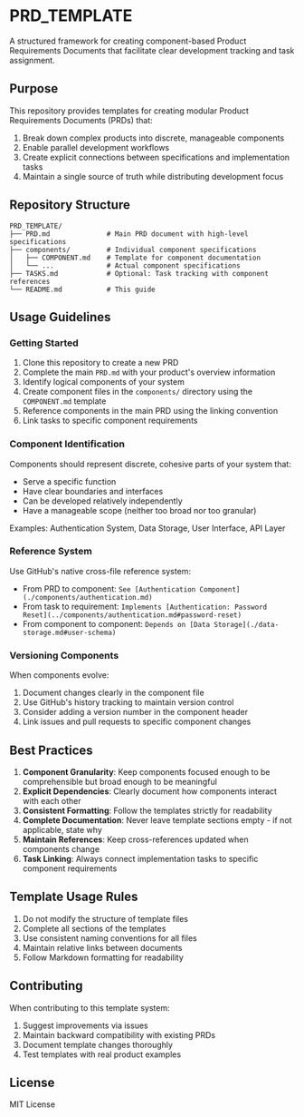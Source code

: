 # PRD_TEMPLATE

A structured framework for creating component-based Product Requirements Documents that facilitate clear development tracking and task assignment.

## Purpose

This repository provides templates for creating modular Product Requirements Documents (PRDs) that:

1. Break down complex products into discrete, manageable components
2. Enable parallel development workflows
3. Create explicit connections between specifications and implementation tasks
4. Maintain a single source of truth while distributing development focus

## Repository Structure

```
PRD_TEMPLATE/
├── PRD.md              # Main PRD document with high-level specifications
├── components/         # Individual component specifications
│   ├── COMPONENT.md    # Template for component documentation
│   └── ...             # Actual component specifications
├── TASKS.md            # Optional: Task tracking with component references
└── README.md           # This guide
```

## Usage Guidelines

### Getting Started

1. Clone this repository to create a new PRD
2. Complete the main `PRD.md` with your product's overview information
3. Identify logical components of your system
4. Create component files in the `components/` directory using the `COMPONENT.md` template
5. Reference components in the main PRD using the linking convention
6. Link tasks to specific component requirements

### Component Identification

Components should represent discrete, cohesive parts of your system that:

- Serve a specific function
- Have clear boundaries and interfaces
- Can be developed relatively independently
- Have a manageable scope (neither too broad nor too granular)

Examples: Authentication System, Data Storage, User Interface, API Layer

### Reference System

Use GitHub's native cross-file reference system:

- From PRD to component: `See [Authentication Component](./components/authentication.md)`
- From task to requirement: `Implements [Authentication: Password Reset](../components/authentication.md#password-reset)`
- From component to component: `Depends on [Data Storage](./data-storage.md#user-schema)`

### Versioning Components

When components evolve:

1. Document changes clearly in the component file
2. Use GitHub's history tracking to maintain version control
3. Consider adding a version number in the component header
4. Link issues and pull requests to specific component changes

## Best Practices

1. **Component Granularity**: Keep components focused enough to be comprehensible but broad enough to be meaningful
2. **Explicit Dependencies**: Clearly document how components interact with each other
3. **Consistent Formatting**: Follow the templates strictly for readability
4. **Complete Documentation**: Never leave template sections empty - if not applicable, state why
5. **Maintain References**: Keep cross-references updated when components change
6. **Task Linking**: Always connect implementation tasks to specific component requirements

## Template Usage Rules

1. Do not modify the structure of template files
2. Complete all sections of the templates
3. Use consistent naming conventions for all files
4. Maintain relative links between documents
5. Follow Markdown formatting for readability

## Contributing

When contributing to this template system:

1. Suggest improvements via issues
2. Maintain backward compatibility with existing PRDs
3. Document template changes thoroughly
4. Test templates with real product examples

## License

MIT License
